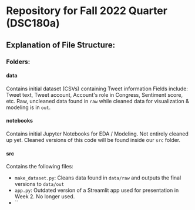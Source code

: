 # Repository for Fall 2022 Quarter (DSC180a)

## Explanation of File Structure:

### Folders:

#### data
Contains initial dataset (CSVs) containing Tweet information
Fields include: Tweet text, Tweet account, Account's role in Congress, Sentiment score, etc.
Raw, uncleaned data found in `raw` while cleaned data for visualization & modeling is in `out`. 

#### notebooks
Contains initial Jupyter Notebooks for EDA / Modeling.
Not entirely cleaned up yet. Cleaned versions of this code will be found inside our `src` folder.

#### src
Contains the following files:
- `make_dataset.py`: Cleans data found in `data/raw` and outputs the final versions to `data/out`
- `app.py`: Outdated version of a Streamlit app used for presentation in Week 2. No longer used.
- ``
